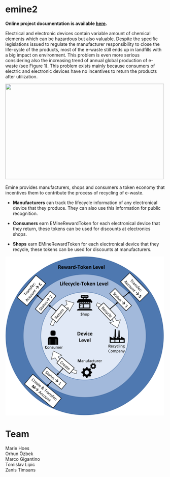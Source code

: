 # emine2

**Online project documentation is available [here](https://docs.google.com/document/d/1pnmkuNlmWmmV1_g4cbhKcLwGpHxIYfcLKsbxSdExAXs/edit?usp=sharing).**

Electrical and electronic devices contain variable amount of chemical elements which can be hazardous but also valuable. Despite the specific legislations issued to regulate the manufacturer responsibility to close the life-cycle of the products, most of the e-waste still ends up in landfills with a big impact on environment. This problem is even more serious considering also the increasing trend of annual global production of e-waste (see Figure 1). This problem exists mainly because consumers of electric and electronic devices have no incentives to return the products after utilization.


<img width="500" height="300" src="https://image.prntscr.com/image/TaWYOSA3QQaoIzk2pUZtuw.png"/>

Emine provides manufacturers, shops and consumers a token economy that incentives them to contribute the process of recycling of e-waste.<br/>

 - <b>Manufacturers</b> can track the lifecycle information of any electronical device that they produce. They can also use this information for public recognition. <br/>
 
 - <b>Consumers</b> earn EMineRewardToken for each electronical device that they return, these tokens can be used for discounts at electronics shops.
 
 - <b>Shops</b> earn EMineRewardToken for each electronical device that they recycle, these tokens can be used for discounts at manufacturers.

<img src="docs/emine.png" width="500">

# Team
Marie Hoes <br/>
Orhun Özbek <br/>
Marco Gigantino <br/>
Tomislav Lipic <br/>
Zanis Timsans 


